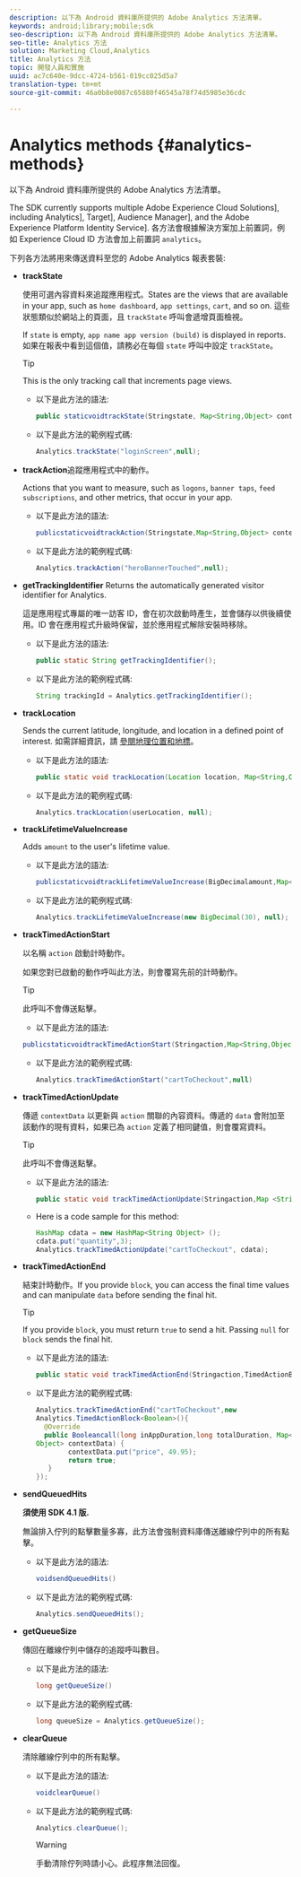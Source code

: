```yaml
---
description: 以下為 Android 資料庫所提供的 Adobe Analytics 方法清單。
keywords: android;library;mobile;sdk
seo-description: 以下為 Android 資料庫所提供的 Adobe Analytics 方法清單。
seo-title: Analytics 方法
solution: Marketing Cloud,Analytics
title: Analytics 方法
topic: 開發人員和實施
uuid: ac7c640e-9dcc-4724-b561-019cc025d5a7
translation-type: tm+mt
source-git-commit: 46a0b8e0087c65880f46545a78f74d5985e36cdc

---
```



# Analytics methods {#analytics-methods}

以下為 Android 資料庫所提供的 Adobe Analytics 方法清單。

The SDK currently supports multiple Adobe Experience Cloud Solutions], including Analytics], Target], Audience Manager], and the Adobe Experience Platform Identity Service]. 各方法會根據解決方案加上前置詞，例如 Experience Cloud ID 方法會加上前置詞 `analytics`。

下列各方法將用來傳送資料至您的 Adobe Analytics 報表套裝:

* **trackState**

   使用可選內容資料來追蹤應用程式。States are the views that are available in your app, such as `home dashboard`, `app settings`, `cart`, and so on. 這些狀態類似於網站上的頁面，且 `trackState` 呼叫會遞增頁面檢視。

   If `state` is empty, `app name app version (build)` is displayed in reports. 如果在報表中看到這個值，請務必在每個 `state` 呼叫中設定 `trackState`。

   >[!TIP]
   >
   >This is the only tracking call that increments page views.

   * 以下是此方法的語法:

      ```java
      public staticvoidtrackState(Stringstate, Map<String,Object> contextData);
      ```

   * 以下是此方法的範例程式碼:

      ```java
      Analytics.trackState("loginScreen",null);
      ```

* **trackAction**&#x200B;追蹤應用程式中的動作。

   Actions that you want to measure, such as `logons`, `banner taps`, `feed subscriptions`, and other metrics, that occur in your app.

   * 以下是此方法的語法:

      ```java
      publicstaticvoidtrackAction(Stringstate,Map<String,Object> contextData);
      ```

   * 以下是此方法的範例程式碼:

      ```java
      Analytics.trackAction("heroBannerTouched",null);
      ```

* **getTrackingIdentifier**
Returns the automatically generated visitor identifier for Analytics.

   這是應用程式專屬的唯一訪客 ID，會在初次啟動時產生，並會儲存以供後續使用。ID 會在應用程式升級時保留，並於應用程式解除安裝時移除。

   * 以下是此方法的語法:

      ```java
      public static String getTrackingIdentifier(); 
      ```

   * 以下是此方法的範例程式碼:

      ```java
      String trackingId = Analytics.getTrackingIdentifier(); 
      ```

* **trackLocation**

   Sends the current latitude, longitude, and location in a defined point of interest. 如需詳細資訊，請 [參閱地理位置和地標](/help/android/location/geo-poi.md)。

   * 以下是此方法的語法:

      ```java
      public static void trackLocation(Location location, Map<String,Object> contextData); 
      ```

   * 以下是此方法的範例程式碼:

      ```java
      Analytics.trackLocation(userLocation, null);
      ```

* **trackLifetime&#x200B;ValueIncrease**

   Adds `amount` to the user's lifetime value.

   * 以下是此方法的語法:

      ```java
      publicstaticvoidtrackLifetimeValueIncrease(BigDecimalamount,Map<String,Object>contextData);
      ```

   * 以下是此方法的範例程式碼:

      ```java
      Analytics.trackLifetimeValueIncrease(new BigDecimal(30), null);
      ```

* **trackTimed&#x200B;ActionStart**

   以名稱 `action` 啟動計時動作。

   如果您對已啟動的動作呼叫此方法，則會覆寫先前的計時動作。

   >[!TIP]
   >
   >此呼叫不會傳送點擊。

   * 以下是此方法的語法:
   ```java
   publicstaticvoidtrackTimedActionStart(Stringaction,Map<String,Object>contextData);
   ```

   * 以下是此方法的範例程式碼:

      ```java
      Analytics.trackTimedActionStart("cartToCheckout",null)
      ```


* **trackTimed&#x200B;ActionUpdate**

   傳遞 `contextData` 以更新與 `action` 關聯的內容資料。傳遞的 `data` 會附加至該動作的現有資料，如果已為 `action` 定義了相同鍵值，則會覆寫資料。

   >[!TIP]
   >
   >此呼叫不會傳送點擊。

   * 以下是此方法的語法:

      ```java
      public static void trackTimedActionUpdate(Stringaction,Map <String,Object> contextData); 
      ```

   * Here is a code sample for this method:

      ```java
      HashMap cdata = new HashMap<String Object> (); 
      cdata.put("quantity",3); 
      Analytics.trackTimedActionUpdate("cartToCheckout", cdata);
      ```

* **trackTimed&#x200B;ActionEnd**

   結束計時動作。If you provide `block`, you can access the final time values and can manipulate `data` before sending the final hit.

   >[!TIP]
   >
   >If you provide `block`, you must return `true` to send a hit. Passing `null` for `block` sends the final hit.

   * 以下是此方法的語法:

      ```java
      public static void trackTimedActionEnd(Stringaction,TimedActionBlock<Boolean> logic); 
      ```

   * 以下是此方法的範例程式碼:

      ```java
      Analytics.trackTimedActionEnd("cartToCheckout",new
      Analytics.TimedActionBlock<Boolean>(){
        @Override
        public Booleancall(long inAppDuration,long totalDuration, Map<String,
      Object> contextData) {
              contextData.put("price", 49.95);
              return true;
         }
      });
      ```

* **sendQueuedHits**

   **須使用 SDK 4.1 版.**

   無論排入佇列的點擊數量多寡，此方法會強制資料庫傳送離線佇列中的所有點擊。

   * 以下是此方法的語法:

      ```java
      voidsendQueuedHits()
      ```

   * 以下是此方法的範例程式碼:

      ```java
      Analytics.sendQueuedHits();
      ```

* **getQueueSize**

   傳回在離線佇列中儲存的追蹤呼叫數目。

   * 以下是此方法的語法:

      ```java
      long getQueueSize()
      ```

   * 以下是此方法的範例程式碼:

      ```java
      long queueSize = Analytics.getQueueSize(); 
      ```

* **clearQueue**

   清除離線佇列中的所有點擊。

   * 以下是此方法的語法:

      ```java
      voidclearQueue()
      ```

   * 以下是此方法的範例程式碼:

      ```java
      Analytics.clearQueue();
      ```

      >[!WARNING]
      >
      > 手動清除佇列時請小心。此程序無法回復。